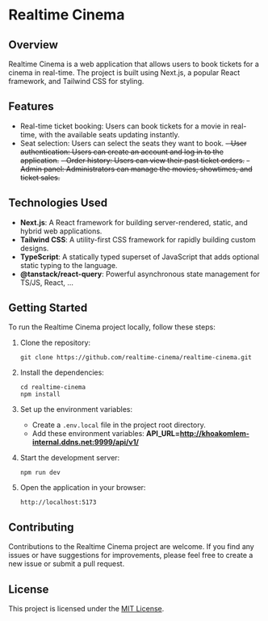 
# Realtime Cinema

## Overview

Realtime Cinema is a web application that allows users to book tickets for a cinema in real-time. The project is built using Next.js, a popular React framework, and Tailwind CSS for styling.

## Features

- Real-time ticket booking: Users can book tickets for a movie in real-time, with the available seats updating instantly.
- Seat selection: Users can select the seats they want to book.
~~- User authentication: Users can create an account and log in to the application.~~
~~- Order history: Users can view their past ticket orders.~~
~~- Admin panel: Administrators can manage the movies, showtimes, and ticket sales.~~

## Technologies Used

- **Next.js**: A React framework for building server-rendered, static, and hybrid web applications.
- **Tailwind CSS**: A utility-first CSS framework for rapidly building custom designs.
- **TypeScript**: A statically typed superset of JavaScript that adds optional static typing to the language.
- **@tanstack/react-query**: Powerful  asynchronous state management  for TS/JS, React, ...

## Getting Started

To run the Realtime Cinema project locally, follow these steps:

1. Clone the repository:

   ```shell
   git clone https://github.com/realtime-cinema/realtime-cinema.git
   ```

2. Install the dependencies:

   ```shell
   cd realtime-cinema
   npm install
   ```

3. Set up the environment variables:
   - Create a `.env.local` file in the project root directory.
   - Add these environment variables:  **API_URL=<http://khoakomlem-internal.ddns.net:9999/api/v1/>**

4. Start the development server:

   ```shell
   npm run dev
   ```

5. Open the application in your browser:

   ```shell
   http://localhost:5173
   ```

## Contributing

Contributions to the Realtime Cinema project are welcome. If you find any issues or have suggestions for improvements, please feel free to create a new issue or submit a pull request.

## License

This project is licensed under the [MIT License](LICENSE).
